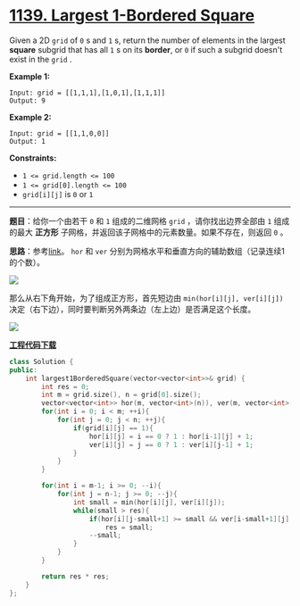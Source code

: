 # [1139. Largest 1-Bordered Square](https://leetcode.com/problems/largest-1-bordered-square/)

Given a 2D `grid` of `0` s and `1` s, return the number of elements in the largest **square** subgrid that has all `1` s on its **border**, or `0` if such a subgrid doesn't exist in the `grid` .

**Example 1:**

```
Input: grid = [[1,1,1],[1,0,1],[1,1,1]]
Output: 9
```

**Example 2:**

```
Input: grid = [[1,1,0,0]]
Output: 1
```

**Constraints:**

* `1 <= grid.length <= 100`
* `1 <= grid[0].length <= 100`
* `grid[i][j]` is `0` or `1`

-----

**题目**：给你一个由若干 `0` 和 `1` 组成的二维网格 `grid` ，请你找出边界全部由 `1` 组成的最大 **正方形** 子网格，并返回该子网格中的元素数量。如果不存在，则返回 `0` 。

**思路**：参考[link](https://leetcode.com/problems/largest-1-bordered-square/discuss/345265/c++-beats-100-(both-time-and-memory)-concise-with-algorithm-and-image)。 `hor` 和 `ver` 分别为网格水平和垂直方向的辅助数组（记录连续1的个数）。

![](https://assets.leetcode.com/users/goelrishabh5/image_1564287873.png)

那么从右下角开始，为了组成正方形，首先短边由 `min(hor[i][j], ver[i][j])` 决定（右下边），同时要判断另外两条边（左上边）是否满足这个长度。

![](https://assets.leetcode.com/users/goelrishabh5/image_1564288202.png)

[**工程代码下载**](https://github.com/shenkh/leetcode)

``` cpp
class Solution {
public:
    int largest1BorderedSquare(vector<vector<int>>& grid) {
        int res = 0;
        int m = grid.size(), n = grid[0].size();
        vector<vector<int>> hor(m, vector<int>(n)), ver(m, vector<int>(n));
        for(int i = 0; i < m; ++i){
            for(int j = 0; j < n; ++j){
                if(grid[i][j] == 1){
                    hor[i][j] = i == 0 ? 1 : hor[i-1][j] + 1;
                    ver[i][j] = j == 0 ? 1 : ver[i][j-1] + 1;
                }
            }
        }

        for(int i = m-1; i >= 0; --i){
            for(int j = n-1; j >= 0; --j){
                int small = min(hor[i][j], ver[i][j]);
                while(small > res){
                    if(hor[i][j-small+1] >= small && ver[i-small+1][j] >= small)
                        res = small;
                    --small;
                }
            }
        }

        return res * res;
    }
};
```
